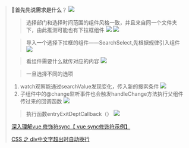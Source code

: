 > **🤔首先先说需求是什么**？
> ![](https://user-gold-cdn.xitu.io/2020/5/21/172368d2fe8d9d03?w=764&h=231&f=png&s=20693)
> >选择部门和选择时间范围的组件风格一致，并且来自同一个文件夹下，由此推测可能也有下拉框组件
> >![](https://user-gold-cdn.xitu.io/2020/5/21/17236b5a6f1b016b?w=941&h=183&f=png&s=28543)
> >![](https://user-gold-cdn.xitu.io/2020/5/21/17236ba43f31b155?w=364&h=246&f=png&s=15440)
>
> >导入一个选择下拉框的组件——SearchSelect,先根据规律引入组件
> >![](https://user-gold-cdn.xitu.io/2020/5/21/17236b29d7ad4dab?w=829&h=506&f=png&s=59706)
>
> >看组件需要什么就传对应的内容
> >![](https://user-gold-cdn.xitu.io/2020/5/21/17236bf1ff4727a2?w=1383&h=376&f=png&s=62710)
>
> >一旦选择不同的选项
> 1. watch观察能通过searchValue发现变化，传入新的搜索条件
> ![](https://user-gold-cdn.xitu.io/2020/5/21/17236c2bf09c23a4?w=1391&h=463&f=png&s=64780)
> 2. 子组件中的@change监听事件也会触发handleChange方法执行父组件传过来的回调函数
> ![](https://user-gold-cdn.xitu.io/2020/5/21/17236dd687d29607?w=709&h=265&f=png&s=21017)
>
> >执行函数entryExitDeptCallback（）
> >![](https://user-gold-cdn.xitu.io/2020/5/21/17236dffad589e7b?w=969&h=301&f=png&s=34497)
>
> [深入理解vue 修饰符sync【 vue sync修饰符示例】](https://www.jianshu.com/p/6b062af8cf01)
>
> [CSS 之 div中文字超出时自动换行](https://www.cnblogs.com/xinaixia/p/3928589.html)